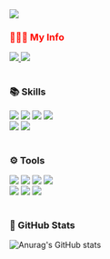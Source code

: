 <img src="https://capsule-render.vercel.app/api?type=waving&color=gradient&&customColorList=3&height=200&section=header&text=Hi!%20I'm%20minzyee%20:)&fontSize=70" />

<section>
  <h3 style='color: #ff0a00'>💁🏻‍♀️ My Info</h3>
  <a href="mailto:vvzmsqufvv@gmail.com/">
    <img src="https://img.shields.io/badge/vvzmsqufvv@gmail.com-EA4335?style=for-the-badge&logo=Gmail&logoColor=white&link=mailto:vvzmsqufvv@gmail.com/"/>
  </a>
  <a href="https://myroomgandalf.tistory.com/">
    <img src="https://img.shields.io/badge/My tech blog-000?style=for-the-badge&logo=Tistory&logoColor=white&link=https://myroomgandalf.tistory.com/"/>
  </a>
</section>


<br>

<section>
  <h3>📚 Skills</h3>
  <div>
    <img src="https://img.shields.io/badge/HTML5-E34F26?style=for-the-badge&logo=HTML5&logoColor=fff">
    <img src="https://img.shields.io/badge/CSS3-1572B6?style=for-the-badge&logo=CSS3&logoColor=fff">
    <img src="https://img.shields.io/badge/JavaScript-F7DF1E?style=for-the-badge&logo=JavaScript&logoColor=000">
    <img src="https://img.shields.io/badge/React-61DAFB?style=for-the-badge&logo=React&logoColor=000">
  </div>
  
  <div>
    <img src="https://img.shields.io/badge/Tailwind CSS-06B6D4?style=for-the-badge&logo=Tailwind CSS&logoColor=fff">
    <img src="https://img.shields.io/badge/Bootstrap-7952B3?style=for-the-badge&logo=Bootstrap&logoColor=fff">
  </div>
</section>

<br>

<section>
  <h3>⚙️ Tools</h3>
  <div>
    <img src="https://img.shields.io/badge/GitHub-181717?style=for-the-badge&logo=GitHub&logoColor=fff">
    <img src="https://img.shields.io/badge/Firebase-FFCA28?style=for-the-badge&logo=Firebase&logoColor=fff">
    <img src="https://img.shields.io/badge/Discord-5865F2?style=for-the-badge&logo=Discord&logoColor=fff">
    <img src="https://img.shields.io/badge/Notion-000?style=for-the-badge&logo=Notion&logoColor=fff">
  </div>
  <div>
    <img src="https://img.shields.io/badge/Figma-F24E1E?style=for-the-badge&logo=Figma&logoColor=fff">
    <img src="https://img.shields.io/badge/Adobe Photoshop-31A8FF?style=for-the-badge&logo=Adobe Photoshop&logoColor=fff">
    <img src="https://img.shields.io/badge/Adobe Illustrator-FF9A00?style=for-the-badge&logo=Adobe Illustrator&logoColor=fff">
  </div>
</section>

<br>

<h3>🌱 GitHub Stats</h3>

![Anurag's GitHub stats](https://github-readme-stats.vercel.app/api?username=minzyee&show_icons=true&theme=vue)





<!--
**minzyee/minzyee** is a ✨ _special_ ✨ repository because its `README.md` (this file) appears on your GitHub profile.

Here are some ideas to get you started:

- 🔭 I’m currently working on ...
- 🌱 I’m currently learning ...
- 👯 I’m looking to collaborate on ...
- 🤔 I’m looking for help with ...
- 💬 Ask me about ...
- 📫 How to reach me: ...
- 😄 Pronouns: ...
- ⚡ Fun fact: ...
-->
